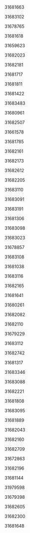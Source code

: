 31681663

31683102

31678765

31681618

31659623

31682023

31682181

31681717

31681811

31681422

31683483

31680961

31682507

31661578

31681785

31682161

31682173

31682612

31682205

31683110

31683091

31683191

31681306

31683098

31683023

31678857

31683108

31681038

31683116

31682165

31681641

31680261

31682082

31682110

31679229

31683112

31682742

31681317

31683346

31683088

31682221

31681808

31683095

31681889

31682043

31682160

31682709

31672863

31682196

31681144

31979598

31679398

31682605

31682300

31681648

